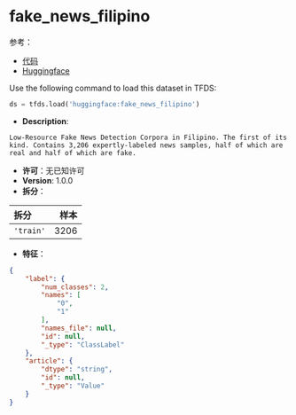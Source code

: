 # fake_news_filipino

参考：

- [代码](https://github.com/huggingface/datasets/blob/master/datasets/fake_news_filipino)
- [Huggingface](https://huggingface.co/datasets/fake_news_filipino)

Use the following command to load this dataset in TFDS:

```python
ds = tfds.load('huggingface:fake_news_filipino')
```

- **Description**:

```
Low-Resource Fake News Detection Corpora in Filipino. The first of its kind. Contains 3,206 expertly-labeled news samples, half of which are real and half of which are fake.
```

- **许可**：无已知许可
- **Version**: 1.0.0
- **拆分**：

拆分 | 样本
:-- | --:
`'train'` | 3206

- **特征**：

```json
{
    "label": {
        "num_classes": 2,
        "names": [
            "0",
            "1"
        ],
        "names_file": null,
        "id": null,
        "_type": "ClassLabel"
    },
    "article": {
        "dtype": "string",
        "id": null,
        "_type": "Value"
    }
}
```
